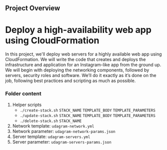 ## Project Overview

# Deploy a high-availability web app using CloudFormation

In this project, we'll deploy web servers for a highly available web app using CloudFormation.
We will write the code that creates and deploys the infrastructure and application for an
Instagram-like app from the ground up. We will begin with deploying the networking components,
followed by servers, security roles and software. We’ll do it exactly as it’s done on the job,
following best practices and scripting as much as possible.

### Folder content

1. Helper scripts
    - `./create-stack.sh` `STACK_NAME` `TEMPLATE_BODY` `TEMPLATE_PARAMETERS`
    - `./update-stack.sh` `STACK_NAME` `TEMPLATE_BODY` `TEMPLATE_PARAMETERS`
    - `./delete-stack.sh` `STACK_NAME`
2. Network template: `udagram-network.yml`
3. Network parameter: `udagram-network-params.json`
4. Server template: `udagram-servers.yml`
3. Server parameter:  `udagram-servers-params.json`
